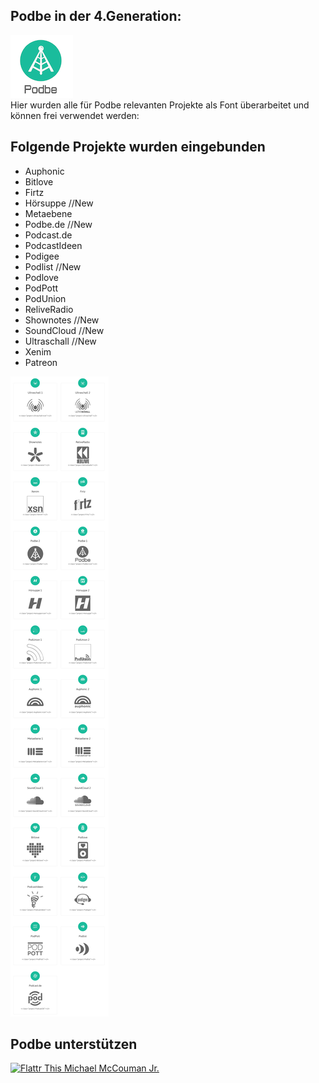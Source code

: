 Podbe in der 4.Generation:
--------------------------
<img src="https://raw.githubusercontent.com/Podbe/Podbe-V4_Project-Fonts/master/podbe.png"><br>
Hier wurden alle für Podbe relevanten Projekte als Font überarbeitet und können frei verwendet werden:


Folgende Projekte wurden eingebunden
-------------


 - Auphonic
 - Bitlove
 - Firtz
 - Hörsuppe //New
 - Metaebene
 - Podbe.de //New
 - Podcast.de
 - PodcastIdeen
 - Podigee
 - Podlist //New
 - Podlove
 - PodPott
 - PodUnion
 - ReliveRadio
 - Shownotes //New
 - SoundCloud //New
 - Ultraschall //New
 - Xenim
 - Patreon
 
 <img src="https://raw.githubusercontent.com/Podbe/Podbe-V4_Project-Fonts/master/view.png">


Podbe unterstützen
--------------------
<!--McCouman-->
<a href="https://flattr.com/thing/2842928/Podbe-Podcast-Verzeichnis">
<img src="https://raw.github.com/ReliveRadio/reliveradio-ressources/master/flattr/rr-flattr-buttons.jpg" 
alt="Flattr This" title="Flattr This" style="max-width:100%;"> Michael McCouman Jr.</a> 
